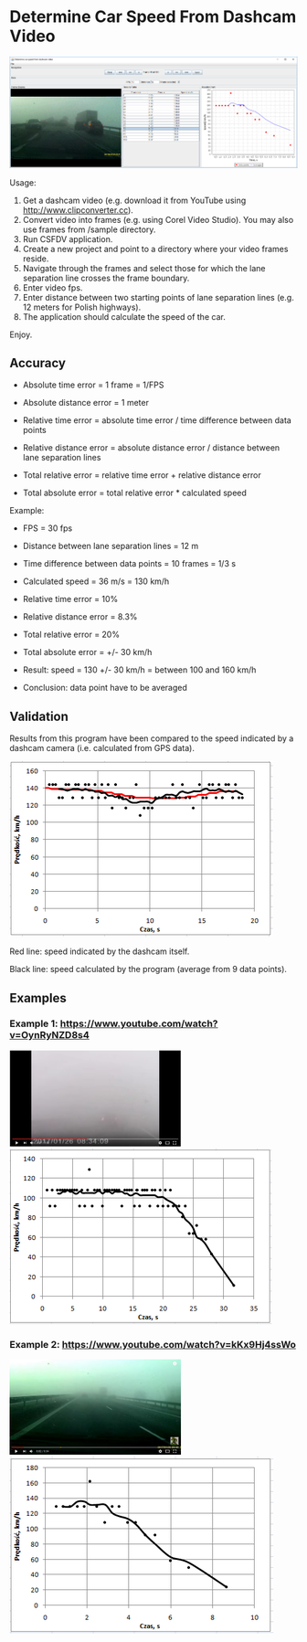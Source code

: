 # Determine Car Speed From Dashcam Video

![asdfasdf](https://github.com/SebastianCelejewski/determine_car_speed_from_dashcam_video/raw/master/doc/screenshot.png)

Usage:

1. Get a dashcam video (e.g. download it from YouTube using http://www.clipconverter.cc).
2. Convert video into frames (e.g. using Corel Video Studio). You may also use frames from /sample directory.
3. Run CSFDV application.
4. Create a new project and point to a directory where your video frames reside.
5. Navigate through the frames and select those for which the lane separation line crosses the frame boundary.
6. Enter video fps.
7. Enter distance between two starting points of lane separation lines (e.g. 12 meters for Polish highways).
8. The application should calculate the speed of the car.

Enjoy.

## Accuracy

- Absolute time error = 1 frame = 1/FPS

- Absolute distance error = 1 meter

- Relative time error = absolute time error / time difference between data points

- Relative distance error = absolute distance error / distance between lane separation lines

- Total relative error = relative time error + relative distance error

- Total absolute error = total relative error * calculated speed

Example:

- FPS = 30 fps

- Distance between lane separation lines = 12 m

- Time difference between data points = 10 frames = 1/3 s

- Calculated speed = 36 m/s = 130 km/h

- Relative time error = 10%

- Relative distance error = 8.3%

- Total relative error = 20%

- Total absolute error = +/- 30 km/h

- Result: speed = 130 +/- 30 km/h = between 100 and 160 km/h

- Conclusion: data point have to be averaged

## Validation

Results from this program have been compared to the speed indicated by a dashcam camera (i.e. calculated from GPS data).

![](https://raw.githubusercontent.com/SebastianCelejewski/determine_car_speed_from_dashcam_video/master/doc/chart_test_01.PNG)

Red line: speed indicated by the dashcam itself.

Black line: speed calculated by the program (average from 9 data points).


## Examples

### Example 1: https://www.youtube.com/watch?v=OynRyNZD8s4

![](https://github.com/SebastianCelejewski/determine_car_speed_from_dashcam_video/blob/master/doc/movie_clip_01.PNG?raw=true)
![](https://github.com/SebastianCelejewski/determine_car_speed_from_dashcam_video/blob/master/doc/chart_01.PNG?raw=true)

### Example 2: https://www.youtube.com/watch?v=kKx9Hj4ssWo

![](https://github.com/SebastianCelejewski/determine_car_speed_from_dashcam_video/blob/master/doc/movie_clip_02.PNG?raw=true)
![](https://github.com/SebastianCelejewski/determine_car_speed_from_dashcam_video/blob/master/doc/chart_02.PNG?raw=true)
